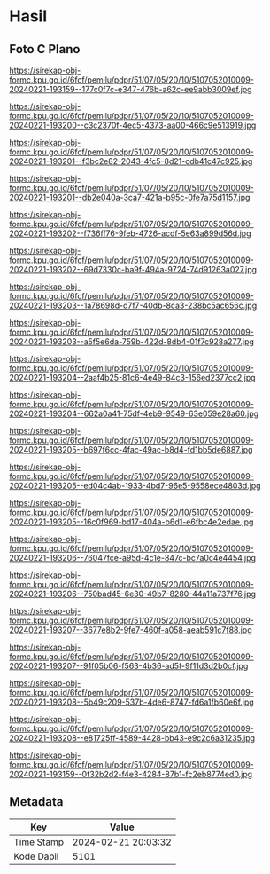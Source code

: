 # Hasil

## Foto C Plano

https://sirekap-obj-formc.kpu.go.id/6fcf/pemilu/pdpr/51/07/05/20/10/5107052010009-20240221-193159--177c0f7c-e347-476b-a62c-ee9abb3009ef.jpg

https://sirekap-obj-formc.kpu.go.id/6fcf/pemilu/pdpr/51/07/05/20/10/5107052010009-20240221-193200--c3c2370f-4ec5-4373-aa00-466c9e513919.jpg

https://sirekap-obj-formc.kpu.go.id/6fcf/pemilu/pdpr/51/07/05/20/10/5107052010009-20240221-193201--f3bc2e82-2043-4fc5-8d21-cdb41c47c925.jpg

https://sirekap-obj-formc.kpu.go.id/6fcf/pemilu/pdpr/51/07/05/20/10/5107052010009-20240221-193201--db2e040a-3ca7-421a-b95c-0fe7a75d1157.jpg

https://sirekap-obj-formc.kpu.go.id/6fcf/pemilu/pdpr/51/07/05/20/10/5107052010009-20240221-193202--f736ff76-9feb-4726-acdf-5e63a899d56d.jpg

https://sirekap-obj-formc.kpu.go.id/6fcf/pemilu/pdpr/51/07/05/20/10/5107052010009-20240221-193202--69d7330c-ba9f-494a-9724-74d91263a027.jpg

https://sirekap-obj-formc.kpu.go.id/6fcf/pemilu/pdpr/51/07/05/20/10/5107052010009-20240221-193203--1a78698d-d7f7-40db-8ca3-238bc5ac656c.jpg

https://sirekap-obj-formc.kpu.go.id/6fcf/pemilu/pdpr/51/07/05/20/10/5107052010009-20240221-193203--a5f5e6da-759b-422d-8db4-01f7c928a277.jpg

https://sirekap-obj-formc.kpu.go.id/6fcf/pemilu/pdpr/51/07/05/20/10/5107052010009-20240221-193204--2aaf4b25-81c6-4e49-84c3-156ed2377cc2.jpg

https://sirekap-obj-formc.kpu.go.id/6fcf/pemilu/pdpr/51/07/05/20/10/5107052010009-20240221-193204--662a0a41-75df-4eb9-9549-63e059e28a60.jpg

https://sirekap-obj-formc.kpu.go.id/6fcf/pemilu/pdpr/51/07/05/20/10/5107052010009-20240221-193205--b697f6cc-4fac-49ac-b8d4-fd1bb5de6887.jpg

https://sirekap-obj-formc.kpu.go.id/6fcf/pemilu/pdpr/51/07/05/20/10/5107052010009-20240221-193205--ed04c4ab-1933-4bd7-96e5-9558ece4803d.jpg

https://sirekap-obj-formc.kpu.go.id/6fcf/pemilu/pdpr/51/07/05/20/10/5107052010009-20240221-193205--16c0f969-bd17-404a-b6d1-e6fbc4e2edae.jpg

https://sirekap-obj-formc.kpu.go.id/6fcf/pemilu/pdpr/51/07/05/20/10/5107052010009-20240221-193206--76047fce-a95d-4c1e-847c-bc7a0c4e4454.jpg

https://sirekap-obj-formc.kpu.go.id/6fcf/pemilu/pdpr/51/07/05/20/10/5107052010009-20240221-193206--750bad45-6e30-49b7-8280-44a11a737f76.jpg

https://sirekap-obj-formc.kpu.go.id/6fcf/pemilu/pdpr/51/07/05/20/10/5107052010009-20240221-193207--3677e8b2-9fe7-460f-a058-aeab591c7f88.jpg

https://sirekap-obj-formc.kpu.go.id/6fcf/pemilu/pdpr/51/07/05/20/10/5107052010009-20240221-193207--91f05b06-f563-4b36-ad5f-9f11d3d2b0cf.jpg

https://sirekap-obj-formc.kpu.go.id/6fcf/pemilu/pdpr/51/07/05/20/10/5107052010009-20240221-193208--5b49c209-537b-4de6-8747-fd6a1fb60e6f.jpg

https://sirekap-obj-formc.kpu.go.id/6fcf/pemilu/pdpr/51/07/05/20/10/5107052010009-20240221-193208--e81725ff-4589-4428-bb43-e9c2c6a31235.jpg

https://sirekap-obj-formc.kpu.go.id/6fcf/pemilu/pdpr/51/07/05/20/10/5107052010009-20240221-193159--0f32b2d2-f4e3-4284-87b1-fc2eb8774ed0.jpg


## Metadata

| Key        | Value               |
| ---------- | ------------------- |
| Time Stamp | 2024-02-21 20:03:32 |
| Kode Dapil | 5101                |



